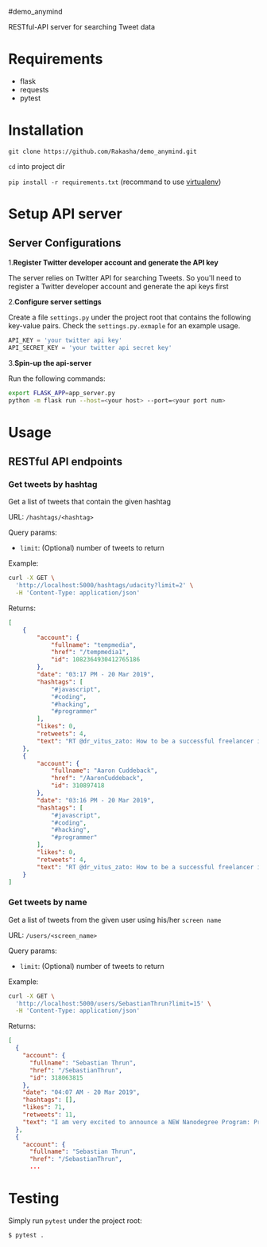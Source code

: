 #demo_anymind
 
RESTful-API server for searching Tweet data


# Requirements
- flask
- requests
- pytest

# Installation

`git clone https://github.com/Rakasha/demo_anymind.git`

`cd` into project dir

`pip install -r requirements.txt` (recommand to use [virtualenv](https://docs.python.org/3.6/library/venv.html))

# Setup API server

## Server Configurations


1.**Register Twitter developer account and generate the API key**

The server relies on Twitter API for searching Tweets.
So you'll need to register a Twitter developer account and generate the api keys first

2.**Configure server settings**

Create a file `settings.py` under the project root that contains the following key-value pairs. Check the `settings.py.exmaple` for an example usage.

```python
API_KEY = 'your twitter api key'
API_SECRET_KEY = 'your twitter api secret key'
```
3.**Spin-up the api-server**

 Run the following commands:

```bash
export FLASK_APP=app_server.py
python -m flask run --host=<your host> --port=<your port num>
```

# Usage

## RESTful API endpoints
### Get tweets by hashtag 
Get a list of tweets that contain the given hashtag

URL: `/hashtags/<hashtag>`

Query params: 

- `limit`: (Optional) number of tweets to return

Example:

```bash
curl -X GET \
  'http://localhost:5000/hashtags/udacity?limit=2' \
  -H 'Content-Type: application/json'
```

Returns:

```json
[
    {
        "account": {
            "fullname": "tempmedia",
            "href": "/tempmedia1",
            "id": 1082364930412765186
        },
        "date": "03:17 PM - 20 Mar 2019",
        "hashtags": [
            "#javascript",
            "#coding",
            "#hacking",
            "#programmer"
        ],
        "likes": 0,
        "retweets": 4,
        "text": "RT @dr_vitus_zato: How to be a successful freelancer in any career =&gt;  https://t.co/lCb7rM3cTC #javascript #coding #hacking #programmer #we…"
    },
    {
        "account": {
            "fullname": "Aaron Cuddeback",
            "href": "/AaronCuddeback",
            "id": 310897418
        },
        "date": "03:16 PM - 20 Mar 2019",
        "hashtags": [
            "#javascript",
            "#coding",
            "#hacking",
            "#programmer"
        ],
        "likes": 0,
        "retweets": 4,
        "text": "RT @dr_vitus_zato: How to be a successful freelancer in any career =&gt;  https://t.co/lCb7rM3cTC #javascript #coding #hacking #programmer #we…"
    }
]
```


### Get tweets by name
Get a list of tweets from the given user using his/her `screen name`

URL: `/users/<screen_name>`

Query params:

- `limit`: (Optional) number of tweets to return

Example:

```bash
curl -X GET \
  'http://localhost:5000/users/SebastianThrun?limit=15' \
  -H 'Content-Type: application/json'
```

Returns:

```json
[
  {
    "account": {
      "fullname": "Sebastian Thrun",
      "href": "/SebastianThrun",
      "id": 318063815
    },
    "date": "04:07 AM - 20 Mar 2019",
    "hashtags": [],
    "likes": 71,
    "retweets": 11,
    "text": "I am very excited to announce a NEW Nanodegree Program: Programming for Data Science with R. This course is designe\u2026 https://t.co/CPoaZiaeom"
  },
  {
    "account": {
      "fullname": "Sebastian Thrun",
      "href": "/SebastianThrun",
      ...
```

# Testing
Simply run `pytest` under the project root:

```bash
$ pytest .
```


